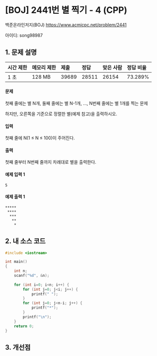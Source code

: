 # [BOJ] 2441번 별 찍기 - 4 (CPP)

백준온라인저지(BOJ) https://www.acmicpc.net/problem/2441

아이디: song98987



## 1. 문제 설명

| 시간 제한 | 메모리 제한 | 제출  | 정답  | 맞은 사람 | 정답 비율 |
| :-------- | :---------- | :---- | :---- | :-------- | :-------- |
| 1 초      | 128 MB      | 39689 | 28511 | 26154     | 73.289%   |

#### 문제

첫째 줄에는 별 N개, 둘째 줄에는 별 N-1개, ..., N번째 줄에는 별 1개를 찍는 문제

하지만, 오른쪽을 기준으로 정렬한 별(예제 참고)을 출력하시오.

#### 입력

첫째 줄에 N(1 ≤ N ≤ 100)이 주어진다.

#### 출력

첫째 줄부터 N번째 줄까지 차례대로 별을 출력한다.



#### 예제 입력 1

```
5
```

#### 예제 출력 1

```
*****
 ****
  ***
   **
    *
```



## 2. 내 소스 코드

```C++
#include <iostream>

int main()
{
    int n;
    scanf("%d", &n);
    
    for (int i=0; i<n; i++) {
        for (int j=0; j<i; j++) {
            printf(" ");
        }
        for (int j=0; j<n-i; j++) {
            printf("*");
        }
        printf("\n");
    }
    return 0;
}

```



## 3. 개선점

